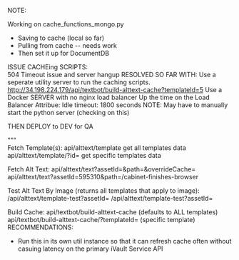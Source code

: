 

NOTE:

Working on cache_functions_mongo.py

 -  Saving to cache  (local so far)
 -  Pulling from cache -- needs work
 - Then set it up for DocumentDB

ISSUE CACHEing SCRIPTS:  
    504 Timeout issue  and server hangup
RESOLVED SO FAR WITH: 
    Use a seperate utility server to run the caching scripts.
    http://34.198.224.179/api/textbot/build-alttext-cache?templateId=5
    Use a Docker SERVER with no nginx load balancer
    Up the time on the Load Balancer Attribue:    Idle timeout: 1800 seconds
    NOTE: May have to manually start the python server (checking on this)
    



THEN DEPLOY to DEV for QA


"""  
Fetch Template(s):
  api/alttext/template  get all templates data 
  api/alttext/template/?id=<id>  get specific templates data 

Fetch Alt Text:
  api/alttext/text?assetId=<asset id>&path=<path>&overrideCache=<boole default false>
  api/alttext/text?assetId=595310&path=/cabinet-finishes-browser

Test Alt Text By Image (returns all templates that apply to image):
  /api/alttext/template-test?assetId=<ID>
  /api/alttext/template-test?assetId=<Filename>

Build Cache:
  api/textbot/build-alttext-cache  (defaults to ALL templates)
  api/textbot/build-alttext-cache/?templateId=<id> (specific template)
  RECOMMENDATIONS:
  - Run this in its own util instance so that it can refresh cache often 
    without casuing latency on the primary iVault Service API
